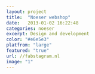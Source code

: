 ```yaml
---
layout: project
title:  "Noeser webshop"
date:   2013-01-02 16:22:48
categories: noeser
excerpt: Design and development
color: "#e6e5e3"
platfrom: "large"
featured: "true"
url: //fabstagram.nl
image: "1"
---
```

